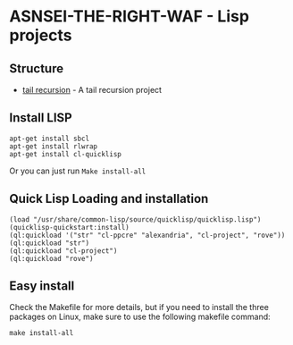 # ASNSEI-THE-RIGHT-WAF - Lisp projects

## Structure

-   [tail recursion](./tail-recursion) - A tail recursion project

## Install LISP

```shell
apt-get install sbcl
apt-get install rlwrap
apt-get install cl-quicklisp
```

Or you can just run `Make install-all`

## Quick Lisp Loading and installation

```common lisp
(load "/usr/share/common-lisp/source/quicklisp/quicklisp.lisp")
(quicklisp-quickstart:install)
(ql:quickload '("str" "cl-ppcre" "alexandria", "cl-project", "rove"))
(ql:quickload "str")
(ql:quickload "cl-project")
(ql:quickload "rove")
```

## Easy install

Check the Makefile for more details, but if you need to install the three packages on Linux, make sure to use the following makefile command:

```shell
make install-all
```

